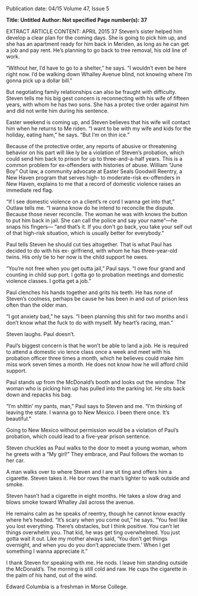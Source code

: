 Publication date: 04/15
Volume 47, Issue 5

**Title: Untitled**
**Author: Not specified**
**Page number(s): 37**

EXTRACT ARTICLE CONTENT:
APRIL 2015
37
Steven’s sister helped him develop a clear plan for 
the coming days. She is going to pick him up, and she 
has an apartment ready for him back in Meriden, as 
long as he can get a job and pay rent. He’s planning to 
go back to tree removal, his old line of work.

“Without her, I’d have to go to a shelter,” he says. 
“I wouldn’t even be here right now. I’d be walking 
down Whalley Avenue blind, not knowing where I’m 
gonna pick up a dollar bill.”  

But negotiating family relationships can also 
be fraught with difficulty. Steven tells me his big­
gest concern is reconnecting with his wife of fifteen 
years, with whom he has two sons. She has a protec­
tive order against him and did not write him during 
his sentence. 

Easter weekend is coming up, and Steven believes 
that his wife will contact him when he returns to Me­
riden. “I want to be with my wife and kids for the 
holiday, eating ham,” he says. “But I’m on thin ice.”

Because of the protective order, any reports of 
abusive or threatening behavior on his part will like­
ly be a violation of Steven’s probation, which could 
send him back to prison for up to three-and-a-half 
years. This is a common problem for ex-offenders 
with histories of abuse. William “June Boy” Out­
law, a community advocate at Easter Seals Goodwill 
Reentry, a New Haven program that serves high- to 
moderate-risk ex-offenders in New Haven, explains 
to me that a record of domestic violence raises an 
immediate red flag.

	
“If I see domestic violence on a client’s re­
cord I wanna get into that,” Outlaw tells me. “I wanna 
know do he intend to reconcile the dispute. Because 
those never reconcile. The woman he was with knows 
the button to put him back in jail. She can call the 
police and say your name”—he snaps his fingers—
“and that’s it. If you don’t go back, you take your­
self out of that high-risk situation, which is usually 
better for everybody.”

Paul tells Steven he should cut ties altogether. 
That is what Paul has decided to do with his ex-
girlfriend, with whom he has three-year-old twins. 
His only tie to her now is the child support he owes.

“You’re not free when you get outta jail,” Paul 
says. “I owe four grand and counting in child sup­
port. I gotta go to probation meetings and domestic 
violence classes. I gotta get a job.”

Paul clenches his hands together and grits his 
teeth. He has none of Steven’s coolness, perhaps be­
cause he has been in and out of prison less often than 
the older man. 

“I got anxiety bad,” he says. “I been planning this 
shit for two months and I don’t know what the fuck 
to do with myself. My heart’s racing, man.”

Steven laughs. Paul doesn’t. 

Paul’s biggest concern is that he won’t be able to 
land a job. He is required to attend a domestic vio­
lence class once a week and meet with his probation 
officer three times a month, which he believes could 
make him miss work seven times a month. He does 
not know how he will afford child support.  

Paul stands up from the McDonald’s booth and 
looks out the window. The woman who is picking 
him up has pulled into the parking lot. He sits back 
down and repacks his bag. 

“I’m shittin’ my pants, man,” Paul says to Steven 
and me. “I’m thinking of leaving the state. I wanna 
go to New Mexico. I been there once. It’s beautiful.”

Going to New Mexico without permission would 
be a violation of Paul’s probation, which could lead to 
a five-year prison sentence. 

Steven chuckles as Paul walks to the door to meet 
a young woman, whom he greets with a “My girl!” 
They embrace, and Paul follows the woman to her car. 

A man walks over to where Steven and I are sit­
ting and offers him a cigarette. Steven takes it. He bor­
rows the man’s lighter to walk outside and smoke. 

Steven hasn’t had a cigarette in eight months. He 
takes a slow drag and blows smoke toward Whalley 
Jail across the avenue. 

He remains calm as he speaks of reentry, though 
he cannot know exactly where he’s headed. “It’s scary 
when you come out,” he says. “You feel like you lost 
everything. There’s obstacles, but I think positive. You 
can’t let things overwhelm you. That kid, he was get­
ting overwhelmed. You just gotta wait it out. Like my 
mother always said, ‘You don’t get things overnight, 
and when you do you don’t appreciate them.’ When I 
get something I wanna appreciate it.”

I thank Steven for speaking with me. He nods. 
I leave him standing outside the McDonald’s. The 
morning is still cold and raw. He cups the cigarette in 
the palm of his hand, out of the wind. 

Edward Columbia is a freshman in 
Morse College.